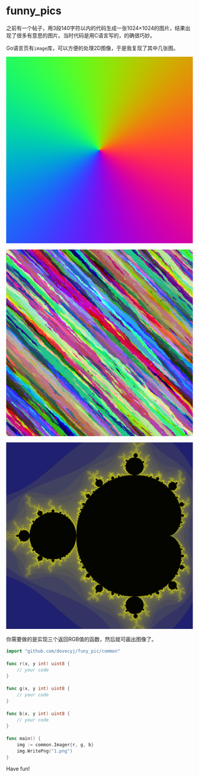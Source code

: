 # funny_pics

之前有一个帖子，用3段140字符以内的代码生成一张1024×1024的图片，结果出现了很多有意思的图片。当时代码是用C语言写的，的确很巧妙。

Go语言页有`image`库，可以方便的处理2D图像，于是我复现了其中几张图。

![first](https://raw.githubusercontent.com/DOVECYJ/funny_pics/master/pictures/first.png)

![second](https://raw.githubusercontent.com/DOVECYJ/funny_pics/master/pictures/second.png)

![third](https://raw.githubusercontent.com/DOVECYJ/funny_pics/master/pictures/third.png)

你需要做的是实现三个返回RGB值的函数，然后就可画出图像了。

```go
import "github.com/dovecyj/funy_pic/common"

func r(x, y int) uint8 {
    // your code
}

func g(x, y int) uint8 {
    // your code
}

func b(x, y int) uint8 {
    // your code
}

func main() {
    img := common.Imager{r, g, b}
    img.WritePng("1.png")
}
```

Have fun!
